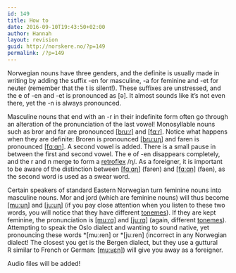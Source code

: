 ```yaml
---
id: 149
title: How to
date: 2016-09-10T19:43:50+02:00
author: Hannah
layout: revision
guid: http://norskere.no/?p=149
permalink: /?p=149
---
```

Norwegian nouns have three genders, and the definite is usually made in writing by adding the suffix -en for masculine, -a for feminine and -et for neuter (remember that the t is silent!). These suffixes are unstressed, and the e of -en and -et is pronounced as [ə]. It almost sounds like it&#8217;s not even there, yet the -n is always pronounced.

Masculine nouns that end with an -r in their indefinite form often go through an alteration of the pronunciation of the last vowel! Monosyllable nouns such as bror and far are pronounced [[bɾuːɾ]](http://norskere.no/wp-content/uploads/2016/09/bror.m4a) and [[fɑːɾ]](http://norskere.no/wp-content/uploads/2016/09/far.m4a). Notice what happens when they are definite: Broren is pronounced [[bɾuːuɳ]](http://norskere.no/wp-content/uploads/2016/09/broren.m4a) and faren is pronounced [[fɑːɑɳ]](http://norskere.no/wp-content/uploads/2016/09/faren.m4a). A second vowel is added. There is a small pause in between the first and second vowel. The e of -en disappears completely, and the r and n merge to form a [retroflex](http://norskere.no/?p=8) /ɳ/. As a foreigner, it is important to be aware of the distinction between [[fɑːɑɳ]](http://norskere.no/wp-content/uploads/2016/09/faren.m4a) (faren) and [[fɑːɑn]](http://norskere.no/wp-content/uploads/2016/09/faen.m4a) (faen), as the second word is used as a swear word.

Certain speakers of standard Eastern Norwegian turn feminine nouns into masculine nouns. Mor and jord (which are feminine nouns) will thus become [[muːuɳ]](http://norskere.no/wp-content/uploads/2016/09/moren.m4a) and [[juːuɳ]](http://norskere.no/wp-content/uploads/2016/09/jorden.m4a) (if you pay close attention when you listen to these two words, you will notice that they have different [tonemes](http://norskere.no/?p=27)). If they are kept feminine, the pronunciation is [[muːɾɑ]](http://norskere.no/wp-content/uploads/2016/09/mora.m4a) and [[juːɾɑ]](http://norskere.no/wp-content/uploads/2016/09/jorda.m4a) (again, different [tonemes](http://norskere.no/?p=27)). Attempting to speak the Oslo dialect and wanting to sound native, yet pronouncing these words \*[muːɾen] or \*[juːɾen] (incorrect in any Norwegian dialect! The closest you get is the Bergen dialect, but they use a guttural R similar to French or German: [[muːʁɛn]](http://norskere.no/wp-content/uploads/2016/09/bergensk_moren.m4a)) will give you away as a foreigner.

Audio files will be added!

&nbsp;

&nbsp;